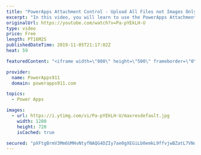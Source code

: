 ```yaml
---
title: "PowerApps Attachment Control - Upload All Files not Images Only to Azure Blob Storage"
excerpt: "In this video, you will learn to use the PowerApps Attachment Control to upload files. Why? Because you want to see All Files not Images only. For this example, we extend the Expense Report Example we have built over several videos.   Special shout-out to Christoph G. for his help. He put me on the path"
originalUrl: https://youtube.com/watch?v=Pa-pYEkLH-U
type: video
price: Free
length: PT16M2S
publishedDateTime: 2019-11-05T21:17:02Z
heat: 59

featuredContent: "<iframe width=\"800\" height=\"500\" frameborder=\"0\" src=\"https://www.youtube.com/embed/Pa-pYEkLH-U\" allow=\"accelerometer; autoplay; encrypted-media; gyroscope; picture-in-picture\" allowfullscreen></iframe>"

provider:
  name: PowerApps911
  domain: powerapps911.com

topics:
  - Power Apps

images:
  - url: https://i.ytimg.com/vi/Pa-pYEkLH-U/maxresdefault.jpg
    width: 1280
    height: 720
    isCached: true

secured: "pXFtgBrmV3Mm6UMHvNtyfNAQG4DZIy7ae0gXEGiLb0emkL9ffvjwBZatL7VNd3PZuulapoByneEeUCj3k4vsm6fo9SH3xZpLieJER2P/4iG2DiFautFkuPH2hY5sWZ52fHN4fxs82DAVdYFTNjwZJWeZAnFNm+D83l1SvRlgD5pusHxspHJFdJ7Pm+P2ddWj9n0g2eWf5YsmCXRRbOndXPZxaXkpJ02U3LmXM1ptX3IrDWr+8sh697DdnD/FA1kCgSSRjOlJoeDvDyadXacV4WfwxfgBBU/ueoaSGa3gmKkbgeaLSzE7ZdH9IN2z4/9aSb33uoYL1zitUiVEiy18NJSkhg2N4TWKtSQItUUaIHgVyBydl1OgiNwmNOgCxvegnmgatT9RGmtUpghcRpIm1Q==;ACJri2DIO3ibZS2vQtFA4w=="
---
```


